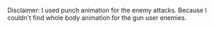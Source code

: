 Disclaimer: I used punch animation for the enemy attacks. Because I couldn't find whole body animation for the gun user enemies.
